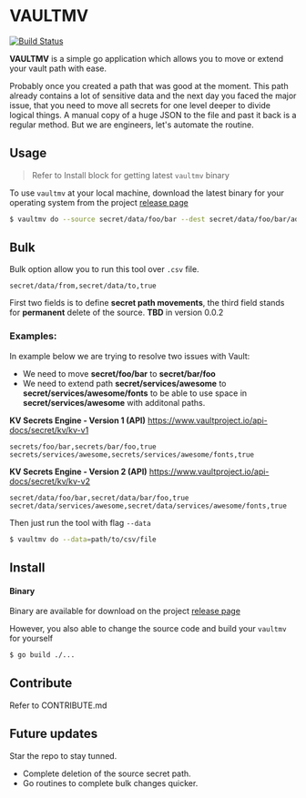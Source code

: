 # VAULTMV

[![Build Status](https://cloud.drone.io/api/badges/idestis/vaultmv/status.svg)](https://cloud.drone.io/idestis/vaultmv)

**VAULTMV** is a simple go application which allows you to move or extend your vault path with ease. 

Probably once you created a path that was good at the moment. This path already contains a lot of sensitive data and the next day you faced the major issue, that you need to move all secrets for one level deeper to divide logical things. A manual copy of a huge JSON to the file and past it back is a regular method. But we are engineers, let's automate the routine. 

## Usage

> Refer to Install block for getting latest `vaultmv` binary

To use `vaultmv` at your local machine, download the latest binary for your operating system from the project [release page](https://github.com/idestis/vaultmv/releases)

```bash
$ vaultmv do --source secret/data/foo/bar --dest secret/data/foo/bar/add
```

## Bulk

Bulk option allow you to run this tool over `.csv` file.

```csv
secret/data/from,secret/data/to,true
```

First two fields is to define **secret path movements**, the third field stands for **permanent** delete of the source. **TBD** in version 0.0.2

### **Examples:**

In example below we are trying to resolve two issues with Vault:

- We need to move **secret/foo/bar** to **secret/bar/foo**
- We need to extend path **secret/services/awesome** to **secret/services/awesome/fonts** to be able to use space in **secret/services/awesome** with additonal paths.

**KV Secrets Engine - Version 1 (API)**
https://www.vaultproject.io/api-docs/secret/kv/kv-v1

```csv
secrets/foo/bar,secrets/bar/foo,true
secrets/services/awesome,secrets/services/awesome/fonts,true
```

**KV Secrets Engine - Version 2 (API)**
https://www.vaultproject.io/api-docs/secret/kv/kv-v2

```csv
secret/data/foo/bar,secret/data/bar/foo,true
secret/data/services/awesome,secret/data/services/awesome/fonts,true
```

Then just run the tool with flag `--data`

```bash
$ vaultmv do --data=path/to/csv/file
```

## Install

#### **Binary**

Binary are available for download on the project [release page](https://github.com/idestis/vaultmv/releases)

However, you also able to change the source code and build your `vaultmv` for yourself

```bash
$ go build ./...
```

## Contribute

Refer to CONTRIBUTE.md

## Future updates

Star the repo to stay tunned.

- Complete deletion of the source secret path.
- Go routines to complete bulk changes quicker.